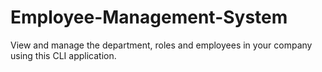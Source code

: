 # Employee-Management-System
View and manage the department, roles and employees in your company using this CLI application.
